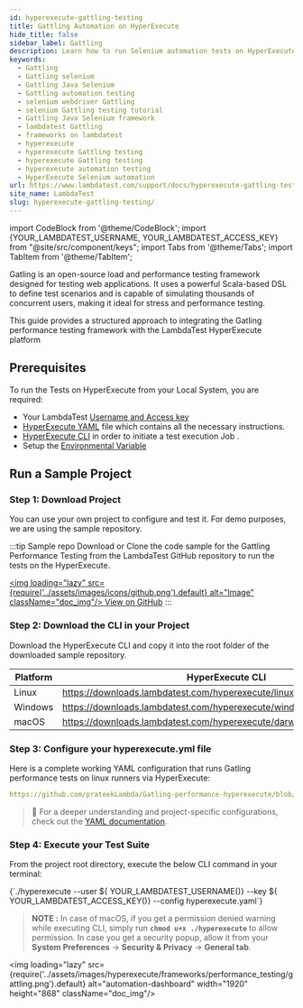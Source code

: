 ```yaml
---
id: hyperexecute-gattling-testing
title: Gattling Automation on HyperExecute
hide_title: false
sidebar_label: Gattling
description: Learn how to run Selenium automation tests on HyperExecute using the Gattling framework
keywords:
  - Gattling
  - Gattling selenium
  - Gattling Java Selenium
  - Gattling automation testing
  - selenium webdriver Gattling
  - selenium Gattling testing tutorial
  - Gattling Java Selenium framework
  - lambdatest Gattling
  - frameworks on lambdatest
  - hyperexecute
  - hyperexecute Gattling testing
  - hyperexecute Gattling testing
  - hyperexecute automation testing
  - HyperExecute Selenium automation
url: https://www.lambdatest.com/support/docs/hyperexecute-gattling-testing/
site_name: LambdaTest
slug: hyperexecute-gattling-testing/
---
```


import CodeBlock from '@theme/CodeBlock';
import {YOUR_LAMBDATEST_USERNAME, YOUR_LAMBDATEST_ACCESS_KEY} from "@site/src/component/keys";
import Tabs from '@theme/Tabs';
import TabItem from '@theme/TabItem';

<script type="application/ld+json"
      dangerouslySetInnerHTML={{ __html: JSON.stringify({
       "@context": "https://schema.org",
        "@type": "BreadcrumbList",
        "itemListElement": [{
          "@type": "ListItem",
          "position": 1,
          "name": "Home",
          "item": "https://www.lambdatest.com"
        },{
          "@type": "ListItem",
          "position": 2,
          "name": "Support",
          "item": "https://www.lambdatest.com/support/docs/"
        },{
          "@type": "ListItem",
          "position": 3,
          "name": "How to run automation tests on HyperExecute using Gattling framework",
          "item": "https://www.lambdatest.com/support/docs/hyperexecute-gattling-testing/"
        }]
      })
    }}
></script>
Gatling is an open-source load and performance testing framework designed for testing web applications. It uses a powerful Scala-based DSL to define test scenarios and is capable of simulating thousands of concurrent users, making it ideal for stress and performance testing.

This guide provides a structured approach to integrating the Gatling performance testing framework with the LambdaTest HyperExecute platform

## Prerequisites
To run the Tests on HyperExecute from your Local System, you are required:

- Your LambdaTest [Username and Access key](https://www.lambdatest.com/support/docs/hyperexecute-how-to-get-my-username-and-access-key/)
- [HyperExecute YAML](https://www.lambdatest.com/support/docs/hyperexecute-yaml-version0.2/) file which contains all the necessary instructions.
- [HyperExecute CLI](https://www.lambdatest.com/support/docs/hyperexecute-cli-run-tests-on-hyperexecute-grid/) in order to initiate a test execution Job .
- Setup the [Environmental Variable](https://www.lambdatest.com/support/docs/hyperexecute-environment-variable-setup/)

## Run a Sample Project
### Step 1: Download Project
You can use your own project to configure and test it. For demo purposes, we are using the sample repository.

:::tip Sample repo
Download or Clone the code sample for the Gattling Performance Testing from the LambdaTest GitHub repository to run the tests on the HyperExecute.

<a href="https://github.com/prateekLambda/Gatling-performance-hyperexecute" className="github__anchor"><img loading="lazy" src={require('../assets/images/icons/github.png').default} alt="Image" className="doc_img"/> View on GitHub</a>
:::

### Step 2: Download the CLI in your Project
Download the HyperExecute CLI and copy it into the root folder of the downloaded sample repository.

| Platform | HyperExecute CLI |
| ---------| ---------------- |
| Linux | https://downloads.lambdatest.com/hyperexecute/linux/hyperexecute |
| Windows | https://downloads.lambdatest.com/hyperexecute/windows/hyperexecute.exe |
| macOS | https://downloads.lambdatest.com/hyperexecute/darwin/hyperexecute |

### Step 3: Configure your hyperexecute.yml file
Here is a complete working YAML configuration that runs Gatling performance tests on linux runners via HyperExecute:

```yaml reference title="hyperexecute.yaml"
https://github.com/prateekLambda/Gatling-performance-hyperexecute/blob/main/HYE.yaml
```

> 📘 For a deeper understanding and project-specific configurations, check out the [YAML documentation](https://www.lambdatest.com/support/docs/hyperexecute-yaml-parameters/).

### Step 4: Execute your Test Suite
From the project root directory, execute the below CLI command in your terminal:

<div className="lambdatest__codeblock">
  <CodeBlock className="language-bash">
    {`./hyperexecute --user ${ YOUR_LAMBDATEST_USERNAME()} --key ${ YOUR_LAMBDATEST_ACCESS_KEY()} --config hyperexecute.yaml`}
  </CodeBlock>
</div>

> **NOTE :** In case of macOS, if you get a permission denied warning while executing CLI, simply run **`chmod u+x ./hyperexecute`** to allow permission. In case you get a security popup, allow it from your **System Preferences** → **Security & Privacy** → **General tab**.

<img loading="lazy" src={require('../assets/images/hyperexecute/frameworks/performance_testing/gattling.png').default} alt="automation-dashboard"  width="1920" height="868" className="doc_img"/>